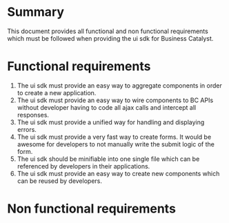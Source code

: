 # Summary

This document provides all functional and non functional requirements which must be followed when providing the ui sdk for Business Catalyst.

# Functional requirements

1. The ui sdk must provide an easy way to aggregate components in order to create a new application.
1. The ui sdk must provide an easy way to wire components to BC APIs without developer having to code all ajax calls and intercept all responses.
1. The ui sdk must provide a unified way for handling and displaying errors.
1. The ui sdk must provide a very fast way to create forms. It would be awesome for developers to not manually write the submit logic of the form.
1. The ui sdk should be minifiable into one single file which can be referenced by developers in their applications.
1. The ui sdk must provide an easy way to create new components which can be reused by developers.

# Non functional requirements
